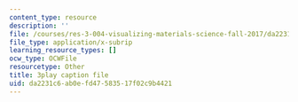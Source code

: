 ```yaml
---
content_type: resource
description: ''
file: /courses/res-3-004-visualizing-materials-science-fall-2017/da2231c6ab0efd47583517f02c9b4421_-7_Q3G1za30.srt
file_type: application/x-subrip
learning_resource_types: []
ocw_type: OCWFile
resourcetype: Other
title: 3play caption file
uid: da2231c6-ab0e-fd47-5835-17f02c9b4421
---
```

